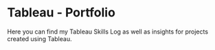 # Tableau - Portfolio
Here you can find my Tableau Skills Log as well as insights for projects created using Tableau.
